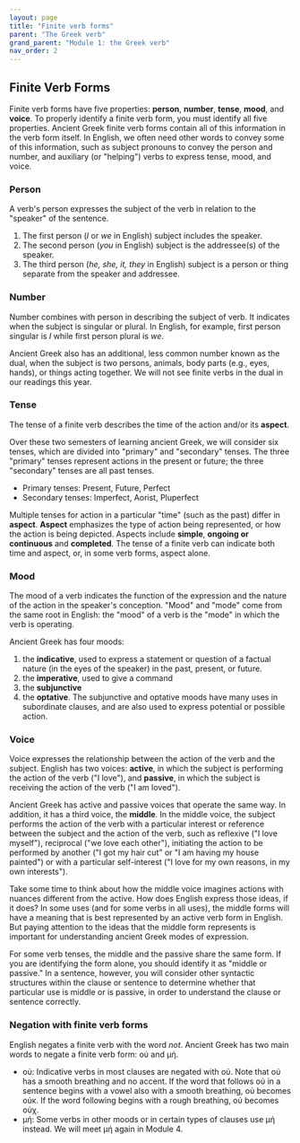 ```yaml
---
layout: page
title: "Finite verb forms"
parent: "The Greek verb"
grand_parent: "Module 1: the Greek verb"
nav_order: 2
---
```




## Finite Verb Forms


Finite verb forms have five properties: **person**, **number**, **tense**, **mood**, and **voice**. To properly identify a finite verb form, you must identify all five properties. Ancient Greek finite verb forms contain all of this information in the verb form itself. In English, we often need other words to convey some of this information, such as subject pronouns to convey the person and number, and auxiliary (or "helping") verbs to express tense, mood, and voice.

### Person

A verb's person expresses the subject of the verb in relation to the "speaker" of the sentence. 

1. The first person (*I* or *we* in English) subject includes the speaker. 
2. The second person (*you* in English) subject is the addressee(s) of the speaker. 
3. The third person (*he, she, it, they* in English) subject is a person or thing separate from the speaker and addressee.  


### Number

Number combines with person in describing the subject of verb. It indicates when the subject is singular or plural. In English, for example, first person singular is *I* while first person plural is *we*.

Ancient Greek also has an additional, less common number known as the dual, when the subject is two persons, animals, body parts (e.g., eyes, hands), or things acting together. We will not see finite verbs in the dual in our readings this year.



### Tense

The tense of a finite verb describes the time of the action and/or its **aspect**. 

Over these two semesters of learning ancient Greek, we will consider six tenses, which are divided into "primary" and "secondary" tenses. The three "primary" tenses represent actions in the present or future; the three "secondary" tenses are all past tenses.

- Primary tenses: Present, Future, Perfect
- Secondary tenses: Imperfect, Aorist, Pluperfect

Multiple tenses for action in a particular "time" (such as the past) differ in **aspect**. **Aspect** emphasizes the type of action being represented, or how the action is being depicted. Aspects include **simple**, **ongoing or continuous** and **completed**. The tense of a finite verb can indicate both time and aspect, or, in some verb forms, aspect alone.


### Mood

The mood of a verb indicates the function of the expression and the nature of the action in the speaker's conception. "Mood" and "mode" come from the same root in English: the "mood" of a verb is the "mode" in which the verb is operating.

Ancient Greek has four moods: 

1. the **indicative**, used to express a statement or question of a factual nature (in the eyes of the speaker) in the past, present, or future.
2. the **imperative**, used to give a command
3. the **subjunctive** 
4. the **optative**.  The subjunctive and optative moods have many uses in subordinate clauses, and are also used to express potential or possible action. 


### Voice

Voice expresses the relationship between the action of the verb and the subject. English has two voices: **active**, in which the subject is performing the action of the verb ("I love"), and **passive**, in which the subject is receiving the action of the verb ("I am loved").

Ancient Greek has active and passive voices that operate the same way. In addition, it has a third voice, the **middle**. In the middle voice, the subject performs the action of the verb with a particular interest or reference between the subject and the action of the verb, such as reflexive ("I love myself"), reciprocal ("we love each other"), initiating the action to be performed by another ("I got my hair cut" or "I am having my house painted") or with a particular self-interest ("I love for my own reasons, in my own interests").

Take some time to think about how the middle voice imagines actions with nuances different from the active. How does English express those ideas, if it does? In some uses (and for some verbs in all uses), the middle forms will have a meaning that is best represented by an active verb form in English. But paying attention to the ideas that the middle form represents is important for understanding ancient Greek modes of expression.

For some verb tenses, the middle and the passive share the same form. If you are identifying the form alone, you should identify it as "middle or passive." In a sentence, however, you will consider other syntactic structures within the clause or sentence to determine whether that particular use is middle or is passive, in order to understand the clause or sentence correctly.


### Negation with finite verb forms

English negates a finite verb with the word *not*. Ancient Greek has two main words to negate a finite verb form: οὐ and μή. 

- οὐ: Indicative verbs in most clauses are negated with οὐ. Note that οὐ has a smooth breathing and no accent. If the word that follows οὐ in a sentence begins with a vowel also with a smooth breathing, οὐ becomes οὐκ. If the word following begins with a rough breathing, οὐ becomes οὐχ. 
- μή: Some verbs in other moods or in certain types of clauses use μή instead. We will meet μή again in Module 4. 

